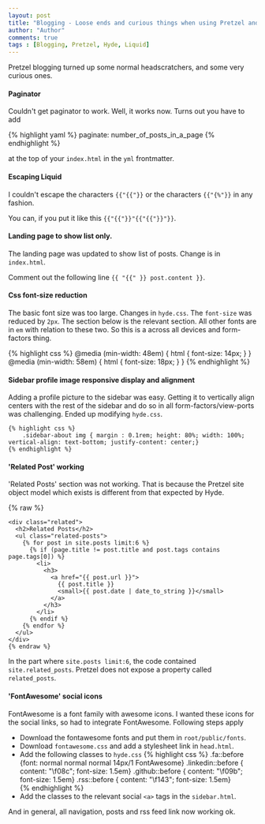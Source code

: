 ```yaml
--- 
layout: post
title: "Blogging - Loose ends and curious things when using Pretzel and the Jekyll-Hyde template."
author: "Author"
comments: true
tags : [Blogging, Pretzel, Hyde, Liquid]
---
```


Pretzel blogging turned up some normal headscratchers, and some very curious ones. 

#### Paginator
Couldn't get paginator to work. Well, it works now. Turns out you have to add 

{% highlight yaml %}
paginate:   number_of_posts_in_a_page
{% endhighlight %}

at the top of your `index.html` in the `yml` frontmatter.

#### Escaping Liquid
I couldn't escape the characters `{{"{{"}}` or the characters `{{"{%"}}` in any fashion. 

You can, if you put it like this `{{"{{"}}"{{"{{"}}"}}`.

#### Landing page to show list only.
The landing page was updated to show list of posts. Change is in `index.html`. 

Comment out the following line `{{ "{{" }} post.content }}`.

#### Css font-size reduction
The basic font size was too large. Changes in `hyde.css`. The `font-size` was reduced by `2px`. The section below is the relevant section. All other fonts are in `em` with relation to these two. So this is a across all devices and form-factors thing. 

{% highlight css %}
@media (min-width: 48em) {
    html {
        font-size: 14px;
    }
}
@media (min-width: 58em) {
    html {
        font-size: 18px;
    }
}
{% endhighlight %}

#### Sidebar profile image responsive display and alignment
Adding a profile picture to the sidebar was easy. Getting it to vertically align centers with the rest of the sidebar and do so in all form-factors/view-ports was challenging. Ended up modifying `hyde.css`.

    {% highlight css %}
        .sidebar-about img { margin : 0.1rem; height: 80%; width: 100%; vertical-align: text-bottom; justify-content: center;}
    {% endhighlight %}

#### 'Related Post' working
'Related Posts' section was not working. That is because the Pretzel site object model which exists is different from that expected by Hyde. 

{% raw %}
```
<div class="related">
  <h2>Related Posts</h2>
  <ul class="related-posts">
    {% for post in site.posts limit:6 %}
      {% if (page.title != post.title and post.tags contains page.tags[0]) %}
        <li>
          <h3>
            <a href="{{ post.url }}">
              {{ post.title }}
              <small>{{ post.date | date_to_string }}</small>
            </a>
          </h3>
        </li>
      {% endif %}
    {% endfor %}
  </ul>
</div>
{% endraw %}
```
In the part where `site.posts limit:6`, the code contained `site.related_posts`. Pretzel does not expose a property called `related_posts`.

#### 'FontAwesome' social icons 
FontAwesome is a font family with awesome icons. I wanted these icons for the social links, so had to integrate FontAwesome. Following steps apply 
-   Download the fontawesome fonts and put them in `root/public/fonts`. 
-   Download `fontawesome.css` and add a stylesheet link in `head.html`.
-   Add the following classes to `hyde.css`
    {% highlight css %}
        .fa::before {font: normal normal normal 14px/1 FontAwesome}
        .linkedin::before { content: "\f08c"; font-size: 1.5em}
        .github::before { content: "\f09b"; font-size: 1.5em}
        .rss::before { content: "\f143"; font-size: 1.5em}    
    {% endhighlight %}
-   Add the classes to the relevant social `<a>` tags in the `sidebar.html`.

And in general, all navigation, posts and rss feed link now working ok. 